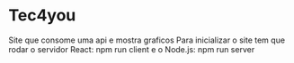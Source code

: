 # Tec4you
Site que consome uma api e mostra graficos
Para inicializar o site tem que rodar o servidor React:  npm run client  e o Node.js: npm run server
